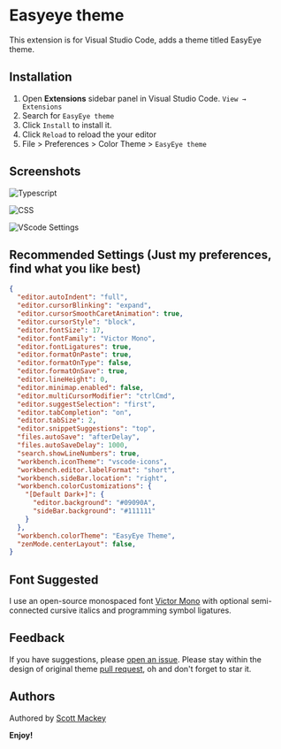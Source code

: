 # Easyeye theme
This extension is for Visual Studio Code, adds a theme titled EasyEye theme.

## Installation

1. Open **Extensions** sidebar panel in Visual Studio Code. `View → Extensions`
2. Search for `EasyEye theme`
3. Click `Install` to install it.
4. Click `Reload` to reload the your editor
5. File > Preferences > Color Theme > `EasyEye theme`

## Screenshots
![Typescript](https://raw.githubusercontent.com/webservices-network/vscode-easyeye-theme/main/images/typescript-screenshot.png)

![CSS](https://raw.githubusercontent.com/webservices-network/vscode-easyeye-theme/main/images/css-screenshot.png)

![VScode Settings](https://raw.githubusercontent.com/webservices-network/vscode-easyeye-theme/main/images/settings-screenshot.png)

## Recommended Settings (Just my preferences, find what you like best)
```json
{
  "editor.autoIndent": "full",
  "editor.cursorBlinking": "expand",
  "editor.cursorSmoothCaretAnimation": true,
  "editor.cursorStyle": "block",
  "editor.fontSize": 17,
  "editor.fontFamily": "Victor Mono",
  "editor.fontLigatures": true,
  "editor.formatOnPaste": true,
  "editor.formatOnType": false,
  "editor.formatOnSave": true,
  "editor.lineHeight": 0,
  "editor.minimap.enabled": false,
  "editor.multiCursorModifier": "ctrlCmd",
  "editor.suggestSelection": "first",
  "editor.tabCompletion": "on",
  "editor.tabSize": 2,
  "editor.snippetSuggestions": "top",
  "files.autoSave": "afterDelay",
  "files.autoSaveDelay": 1000,
  "search.showLineNumbers": true,
  "workbench.iconTheme": "vscode-icons",
  "workbench.editor.labelFormat": "short",
  "workbench.sideBar.location": "right",
  "workbench.colorCustomizations": {
    "[Default Dark+]": {
      "editor.background": "#09090A",
      "sideBar.background": "#111111"
    }
  },
  "workbench.colorTheme": "EasyEye Theme",
  "zenMode.centerLayout": false,
}
```

## Font Suggested

I use an open-source monospaced font [Victor Mono](https://rubjo.github.io/victor-mono/) with optional semi-connected cursive italics and programming symbol ligatures.

## Feedback

If you have suggestions, please [open an issue](https://github.com/webservices-network/vscode-easyeye-theme/issues). Please stay within the design of original theme [pull request](https://github.com/webservices-network/vscode-easyeye-theme/pulls), oh and don't forget to star it.

## Authors
Authored by [Scott Mackey](https://scottmackey.uk)


**Enjoy!**
